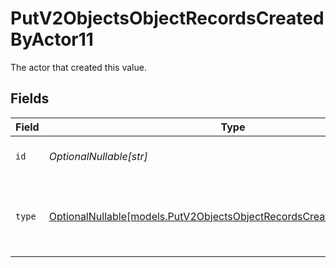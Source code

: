 # PutV2ObjectsObjectRecordsCreatedByActor11

The actor that created this value.


## Fields

| Field                                                                                                                                | Type                                                                                                                                 | Required                                                                                                                             | Description                                                                                                                          |
| ------------------------------------------------------------------------------------------------------------------------------------ | ------------------------------------------------------------------------------------------------------------------------------------ | ------------------------------------------------------------------------------------------------------------------------------------ | ------------------------------------------------------------------------------------------------------------------------------------ |
| `id`                                                                                                                                 | *OptionalNullable[str]*                                                                                                              | :heavy_minus_sign:                                                                                                                   | An ID to identify the actor.                                                                                                         |
| `type`                                                                                                                               | [OptionalNullable[models.PutV2ObjectsObjectRecordsCreatedByActorType11]](../models/putv2objectsobjectrecordscreatedbyactortype11.md) | :heavy_minus_sign:                                                                                                                   | The type of actor. [Read more information on actor types here](/docs/actors).                                                        |